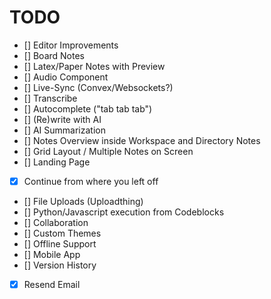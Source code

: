 # TODO

- [] Editor Improvements
- [] Board Notes
- [] Latex/Paper Notes with Preview
- [] Audio Component
- [] Live-Sync (Convex/Websockets?)
- [] Transcribe
- [] Autocomplete ("tab tab tab")
- [] (Re)write with AI
- [] AI Summarization
- [] Notes Overview inside Workspace and Directory Notes
- [] Grid Layout / Multiple Notes on Screen
- [] Landing Page
- [X] Continue from where you left off
- [] File Uploads (Uploadthing)
- [] Python/Javascript execution from Codeblocks
- [] Collaboration
- [] Custom Themes
- [] Offline Support
- [] Mobile App
- [] Version History
- [X] Resend Email

